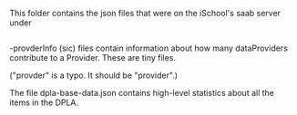 This folder contains the json files that were on the iSchool's saab server under 
```/export/home/u09/unmil/ComputationalCollectionDescriptions/data/july2016.
```

-provderInfo (sic) files contain information about how many dataProviders contribute to a Provider. These are tiny files.

("provder" is a typo.  It should be "provider".)

The file dpla-base-data.json contains high-level statistics about all the items in the DPLA. 
